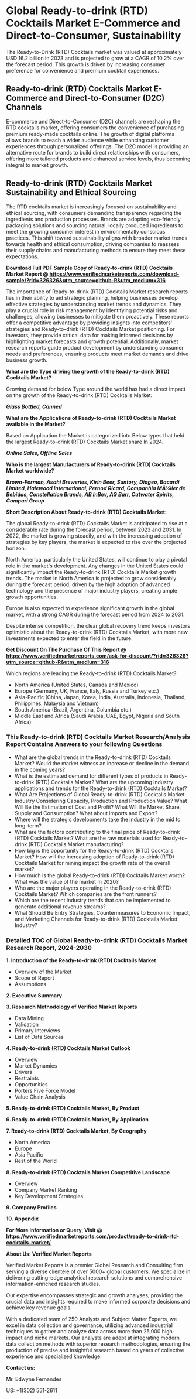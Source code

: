 <h1>Global Ready-to-drink (RTD) Cocktails Market E-Commerce and Direct-to-Consumer, Sustainability</h1><p class=""><p>The Ready-to-Drink (RTD) Cocktails market was valued at approximately USD 16.2 billion in 2023 and is projected to grow at a CAGR of 10.2% over the forecast period. This growth is driven by increasing consumer preference for convenience and premium cocktail experiences.</p><h2>Ready-to-drink (RTD) Cocktails Market E-Commerce and Direct-to-Consumer (D2C) Channels</h2><p>E-commerce and Direct-to-Consumer (D2C) channels are reshaping the RTD cocktails market, offering consumers the convenience of purchasing premium ready-made cocktails online. The growth of digital platforms allows brands to reach a wider audience while enhancing customer experiences through personalized offerings. The D2C model is providing an alternative route for brands to build direct relationships with consumers, offering more tailored products and enhanced service levels, thus becoming integral to market growth.</p><h2>Ready-to-drink (RTD) Cocktails Market Sustainability and Ethical Sourcing</h2><p>The RTD cocktails market is increasingly focused on sustainability and ethical sourcing, with consumers demanding transparency regarding the ingredients and production processes. Brands are adopting eco-friendly packaging solutions and sourcing natural, locally produced ingredients to meet the growing consumer interest in environmentally conscious practices. This shift toward sustainability aligns with broader market trends towards health and ethical consumption, driving companies to reassess their supply chains and manufacturing methods to ensure they meet these expectations.</p></p><p class=""><strong>Download Full PDF Sample Copy of Ready-to-drink (RTD) Cocktails Market Report @ <a href="https://www.verifiedmarketreports.com/download-sample/?rid=326326&utm_source=github-R&utm_medium=316" target="_blank">https://www.verifiedmarketreports.com/download-sample/?rid=326326&utm_source=github-R&utm_medium=316</a></strong></p><p>The importance of&nbsp;Ready-to-drink (RTD) Cocktails Market research reports lies in their ability to aid strategic planning, helping businesses develop effective strategies by understanding market trends and dynamics. They play a crucial role in risk management by identifying potential risks and challenges, allowing businesses to mitigate them proactively. These reports offer a competitive advantage by providing insights into competitors' strategies and Ready-to-drink (RTD) Cocktails Market positioning. For investors, they provide critical data for making informed decisions by highlighting market forecasts and growth potential. Additionally, market research reports guide product development by understanding consumer needs and preferences, ensuring products meet market demands and drive business growth.</p><p><strong>What are the&nbsp;Type driving the growth of the Ready-to-drink (RTD) Cocktails Market?</strong></p><p id="" class="">Growing demand for below Type around the world has had a direct impact on the growth of the Ready-to-drink (RTD) Cocktails Market:</p><p class=""><em><strong>Glass Bottled, Canned</strong></em></p><p class=""><strong>What are the&nbsp;Applications&nbsp;of Ready-to-drink (RTD) Cocktails Market available in the Market?</strong></p><p id="" class="">Based on Application the Market is categorized into Below types that held the largest Ready-to-drink (RTD) Cocktails Market share In 2024.</p><p class=""><em><strong>Online Sales, Offline Sales</strong></em></p><p class=""><strong>Who is the largest Manufacturers of Ready-to-drink (RTD) Cocktails Market worldwide?</strong></p><p><em><strong>Brown-Forman, Asahi Breweries, Kirin Beer, Suntory, Diageo, Bacardi Limited, Halewood International, Pernod Ricard, Companhia MÃ¼ller de Bebidas, Constellation Brands, AB InBev, AG Barr, Cutwater Spirits, Campari Group</strong></em></p><p id="" class=""><strong>Short Description About Ready-to-drink (RTD) Cocktails Market:</strong></p><p>The global Ready-to-drink (RTD) Cocktails Market is anticipated to rise at a considerable rate during the forecast period, between 2023 and 2031. In 2022, the market is growing steadily, and with the increasing adoption of strategies by key players, the market is expected to rise over the projected horizon.</p><p>North America, particularly the United States, will continue to play a pivotal role in the market's development. Any changes in the United States could significantly impact the Ready-to-drink (RTD) Cocktails Market growth trends. The market in North America is projected to grow considerably during the forecast period, driven by the high adoption of advanced technology and the presence of major industry players, creating ample growth opportunities.</p><p>Europe is also expected to experience significant growth in the global market, with a strong CAGR during the forecast period from 2024 to 2031.</p><p>Despite intense competition, the clear global recovery trend keeps investors optimistic about the Ready-to-drink (RTD) Cocktails Market, with more new investments expected to enter the field in the future.</p><p id="" class=""><strong>Get Discount On The Purchase Of This Report @ <a href="https://www.verifiedmarketreports.com/ask-for-discount/?rid=326326?utm_source=github-R&utm_medium=316" target="_blank">https://www.verifiedmarketreports.com/ask-for-discount/?rid=326326?utm_source=github-R&utm_medium=316</a></strong></p><p class="">Which regions are leading the Ready-to-drink (RTD) Cocktails Market?</p><ul><li>North America (United States, Canada and Mexico)</li><li>Europe (Germany, UK, France, Italy, Russia and Turkey etc.)</li><li>Asia-Pacific (China, Japan, Korea, India, Australia, Indonesia, Thailand, Philippines, Malaysia and Vietnam)</li><li>South America (Brazil, Argentina, Columbia etc.)</li><li>Middle East and Africa (Saudi Arabia, UAE, Egypt, Nigeria and South Africa)</li></ul><h3 id="" class="">This Ready-to-drink (RTD) Cocktails Market Research/Analysis Report Contains Answers to your following Questions</h3><ul><li>What are the global trends in the Ready-to-drink (RTD) Cocktails Market? Would the market witness an increase or decline in the demand in the coming years?</li><li>What is the estimated demand for different types of products in Ready-to-drink (RTD) Cocktails Market? What are the upcoming industry applications and trends for the Ready-to-drink (RTD) Cocktails Market?</li><li>What Are Projections of Global Ready-to-drink (RTD) Cocktails Market Industry Considering Capacity, Production and Production Value? What Will Be the Estimation of Cost and Profit? What Will Be Market Share, Supply and Consumption? What about imports and Export?</li><li>Where will the strategic developments take the industry in the mid to long-term?</li><li>What are the factors contributing to the final price of Ready-to-drink (RTD) Cocktails Market? What are the raw materials used for Ready-to-drink (RTD) Cocktails Market manufacturing?</li><li>How big is the opportunity for the Ready-to-drink (RTD) Cocktails Market? How will the increasing adoption of Ready-to-drink (RTD) Cocktails Market for mining impact the growth rate of the overall market?</li><li>How much is the global Ready-to-drink (RTD) Cocktails Market worth? What was the value of the market In 2020?</li><li>Who are the major players operating in the Ready-to-drink (RTD) Cocktails Market? Which companies are the front runners?</li><li>Which are the recent industry trends that can be implemented to generate additional revenue streams?</li><li>What Should Be Entry Strategies, Countermeasures to Economic Impact, and Marketing Channels for Ready-to-drink (RTD) Cocktails Market Industry?</li></ul><h3 id="" class="">Detailed TOC of Global Ready-to-drink (RTD) Cocktails Market Research Report, 2024-2030</h3><p id="" class=""><strong>1. Introduction of the Ready-to-drink (RTD) Cocktails Market</strong></p><ul><li>Overview of the Market</li><li>Scope of Report</li><li>Assumptions</li></ul><p id="" class=""><strong>2. Executive Summary</strong></p><p id="" class=""><strong>3. Research Methodology of Verified Market Reports</strong></p><ul><li>Data Mining</li><li>Validation</li><li>Primary Interviews</li><li>List of Data Sources</li></ul><p id="" class=""><strong>4. Ready-to-drink (RTD) Cocktails Market Outlook</strong></p><ul><li>Overview</li><li>Market Dynamics</li><li>Drivers</li><li>Restraints</li><li>Opportunities</li><li>Porters Five Force Model</li><li>Value Chain Analysis</li></ul><p id="" class=""><strong>5. Ready-to-drink (RTD) Cocktails Market, By Product</strong></p><p id="" class=""><strong>6. Ready-to-drink (RTD) Cocktails Market, By Application</strong></p><p id="" class=""><strong>7. Ready-to-drink (RTD) Cocktails Market, By Geography</strong></p><ul><li>North America</li><li>Europe</li><li>Asia Pacific</li><li>Rest of the World</li></ul><p id="" class=""><strong>8. Ready-to-drink (RTD) Cocktails Market Competitive Landscape</strong></p><ul><li>Overview</li><li>Company Market Ranking</li><li>Key Development Strategies</li></ul><p id="" class=""><strong>9. Company Profiles</strong></p><p id="" class=""><strong>10. Appendix</strong></p><p id="" class=""><strong>For More Information or Query, Visit @ <a href="https://www.verifiedmarketreports.com/product/ready-to-drink-rtd-cocktails-market/" target="_blank">https://www.verifiedmarketreports.com/product/ready-to-drink-rtd-cocktails-market/</a></strong></p><p id="" class=""><strong>About Us: Verified Market Reports</strong></p><p id="" class="">Verified Market Reports is a premier Global Research and Consulting firm serving a diverse clientele of over 5000+ global customers. We specialize in delivering cutting-edge analytical research solutions and comprehensive information-enriched research studies.</p><p id="" class="">Our expertise encompasses strategic and growth analyses, providing the crucial data and insights required to make informed corporate decisions and achieve key revenue goals.</p><p id="" class="">With a dedicated team of 250 Analysts and Subject Matter Experts, we excel in data collection and governance, utilizing advanced industrial techniques to gather and analyze data across more than 25,000 high-impact and niche markets. Our analysts are adept at integrating modern data collection methods with superior research methodologies, ensuring the production of precise and insightful research based on years of collective experience and specialized knowledge.</p><p id="" class=""><strong>Contact us:</strong></p><p id="" class="">Mr. Edwyne Fernandes</p><p id="" class="">US: +1(302) 551-2611</p>